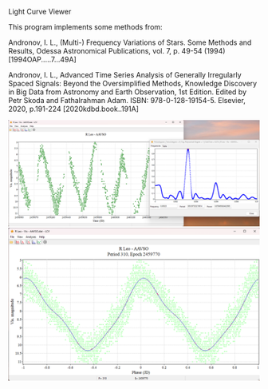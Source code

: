 Light Curve Viewer

This program implements some methods from:

Andronov, I. L., (Multi-) Frequency Variations of Stars. Some Methods and Results, Odessa Astronomical Publications, vol. 7, p. 49-54 (1994) [1994OAP.....7...49A]

Andronov, I. L., Advanced Time Series Analysis of Generally Irregularly Spaced Signals: Beyond the Oversimplified Methods, Knowledge Discovery in Big Data from Astronomy and Earth Observation, 1st Edition. Edited by Petr Skoda and Fathalrahman Adam. ISBN: 978-0-128-19154-5. Elsevier, 2020, p.191-224 [2020kdbd.book..191A]


![Screenshot1](screenshots/Screenshot%202025-03-04%20202317.png)
![Screenshot2](screenshots/Screenshot%202025-03-04%20202845.png)

